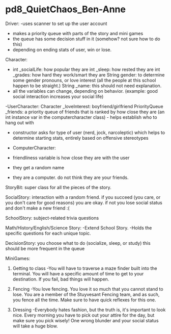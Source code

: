 pd8_QuietChaos_Ben-Anne
=======================

Driver: -uses scanner to set up the user account
  - makes a priority queue with parts of the story and mini games
  -   the queue has some decision stuff in it (somehow? not sure how to do this)
  - depending on ending stats of user, win or lose.

Character:
  - int _socialLife: how popular they are
    int _sleep: how rested they are
    int _grades: how hard they work/smart they are
    String gender: to determine some gender pronouns, or love interest (all the people at this school happen to be straight.)
    String _name: this should not need explanation. 
  - all the variables can change, depending on behavior. (example: good social interaction increases your social life)

  -UserCharacter: 
    Character _loveInterest: boyfriend/girlfriend
    PriorityQueue<ComputerCharacter> _friends: a priority queue of friends that is ranked by how close they are (an int instance var in the computercharacter class)
      - helps establish who to hang out with
  - constructor asks for type of user (nerd, jock, narcoleptic) which helps to determine starting stats, entirely based on offensive stereotypes
  
  - ComputerCharacter:
  -   friendliness variable is how close they are with the user
  -   they get a random name
  -   they are a computer. do not think they are your friends.
  
StoryBit:
  super class for all the pieces of the story.

SocialStory:
  interaction with a random friend. if you succeed (you care, or you don't care for good reasons) you are okay. if not you lose social status and don't make a new friend :(
  
SchoolStory:
  subject-related trivia questions
  
Math/History/English/Science Story: 
  -Extend School Story.
  -Holds the specific questions for each unique topic.

DecisionStory:
  you choose what to do (socialize, sleep, or study) 
  this should be more frequent in the queue

MiniGames:
  
  1. Getting to class
  -You will have to traverse a maze finder built into the terminal. You will have a specific amount of time to get to your destination. If you fail, bad things will happen.

  2. Fencing
  -You love fencing. You love it so much that you cannot stand to lose. You are a member of the Stuyvesant Fencing team, and as such, you fence all the time. Make sure to have quick reflexes for this one.

  3. Dressing
  -Everybody hates fashion, but the truth is, it's important to look nice. Every morning you have to pick out your attire for the day, but make sure you pick wisely! One wrong blunder and your social status will take a huge blow. 
  
